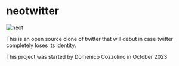 # neotwitter
![neot](https://github.com/domenicocozzolino/neotwitter/assets/67015259/e73a0b28-f7ee-45ec-93c3-df575b7a17c5)

This is an open source clone of twitter that will debut in case twitter completely loses its identity.

This project was started by Domenico Cozzolino in October 2023
